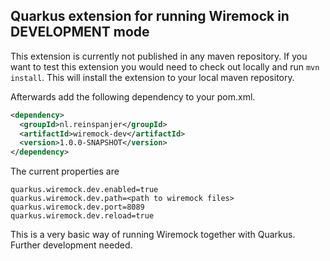 ## Quarkus extension for running Wiremock in DEVELOPMENT mode

This extension is currently not published in any maven repository.
If you want to test this extension you would need to check out locally and run ``mvn install``. This will install the extension to your local maven repository.

Afterwards add the following dependency to your pom.xml.  
```xml
<dependency>
  <groupId>nl.reinspanjer</groupId>
  <artifactId>wiremock-dev</artifactId>
  <version>1.0.0-SNAPSHOT</version>
</dependency>
```

The current properties are
```properties
quarkus.wiremock.dev.enabled=true
quarkus.wiremock.dev.path=<path to wiremock files>
quarkus.wiremock.dev.port=8089
quarkus.wiremock.dev.reload=true
```

This is a very basic way of running Wiremock together with Quarkus. 
Further development needed.